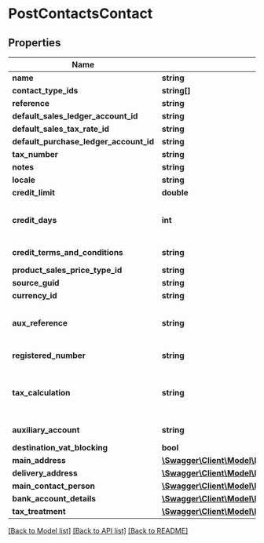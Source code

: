 # PostContactsContact

## Properties
Name | Type | Description | Notes
------------ | ------------- | ------------- | -------------
**name** | **string** | The contact&#39;s full name or business name | 
**contact_type_ids** | **string[]** | The IDs of the Contact Types. | 
**reference** | **string** | Unique reference for the contact | [optional] 
**default_sales_ledger_account_id** | **string** | The ID of the Default Sales Ledger Account. | [optional] 
**default_sales_tax_rate_id** | **string** | The ID of the Default Sales Tax Rate. | [optional] 
**default_purchase_ledger_account_id** | **string** | The ID of the Default Purchase Ledger Account. | [optional] 
**tax_number** | **string** | The VAT registration number of the contact. The format will be validated. | [optional] 
**notes** | **string** | The notes for the contact | [optional] 
**locale** | **string** | The locale for the contact | [optional] 
**credit_limit** | **double** | Custom credit limit amount for the contact &lt;br&gt;&lt;i&gt;not applicable to Start&lt;/i&gt; | [optional] 
**credit_days** | **int** | Custom credit days for the contact.&lt;br&gt; If returned as null in a GET response, you may want to GET /invoice_settings and use &#39;customer_credit_days&#39;/&#39;vendor_credit_days&#39; as default/fallback according to your use case. | [optional] 
**credit_terms_and_conditions** | **string** | Custom terms and conditions for the contact. If set will override global /invoice_settings default terms and conditions. &lt;br&gt;&lt;i&gt;Customers only&lt;/i&gt; | [optional] 
**product_sales_price_type_id** | **string** | The ID of the Product Sales Price Type. | [optional] 
**source_guid** | **string** | Used when importing contacts from external sources | [optional] 
**currency_id** | **string** | The ID of the Currency. | [optional] 
**aux_reference** | **string** | Auxiliary reference. Used for German \&quot;Kreditorennummer\&quot; and \&quot;Debitorennummer\&quot;. &lt;br&gt; &lt;a href&#x3D;\&quot;https://developer.sage.com/accounting/reference/settings/#tag/Datev-Settings\&quot;&gt;   See Datev Settings endpoint reference &lt;/a&gt; | [optional] 
**registered_number** | **string** | The registered number of the contact&#39;s business. Only used for German businesses and represents the \&quot;Steuernummer\&quot; there (not the \&quot;USt-ID\&quot;). | [optional] 
**tax_calculation** | **string** | &lt;b&gt;France:&lt;/b&gt; The tax calculation method used to define tax treatment &lt;i&gt;Vendors only&lt;/i&gt; &lt;br&gt; &lt;b&gt;Spain:&lt;/b&gt; Defines if contact is a retailer and tax is subject to Recargo de Equivalencia &lt;i&gt;Customers only&lt;/i&gt; &lt;b&gt;United Kingdom:&lt;/b&gt; Defines if contact tax treatment is domestic reverse charge &lt;i&gt;Customers &amp; Suppliers&lt;/i&gt; | [optional] 
**auxiliary_account** | **string** | Auxiliary account - used when auxiliary accounting is enabled in business settings. &lt;br&gt;&lt;i&gt;Available only in Spain and France&lt;/i&gt; | [optional] 
**destination_vat_blocking** | **bool** | Identifies a contact should be blocked due to destination vat | [optional] 
**main_address** | [**\Swagger\Client\Model\PostBankAccountsBankAccountMainAddress**](PostBankAccountsBankAccountMainAddress.md) |  | [optional] 
**delivery_address** | [**\Swagger\Client\Model\PostBankAccountsBankAccountMainAddress**](PostBankAccountsBankAccountMainAddress.md) |  | [optional] 
**main_contact_person** | [**\Swagger\Client\Model\PostContactsContactMainContactPerson**](PostContactsContactMainContactPerson.md) |  | [optional] 
**bank_account_details** | [**\Swagger\Client\Model\PutBankAccountsBankAccountBankAccountDetails**](PutBankAccountsBankAccountBankAccountDetails.md) |  | [optional] 
**tax_treatment** | [**\Swagger\Client\Model\PostContactsContactTaxTreatment**](PostContactsContactTaxTreatment.md) |  | [optional] 

[[Back to Model list]](../README.md#documentation-for-models) [[Back to API list]](../README.md#documentation-for-api-endpoints) [[Back to README]](../README.md)


